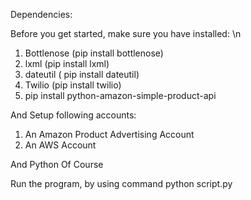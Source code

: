 Dependencies:

Before you get started, make sure you have installed: \n
1. Bottlenose (pip install bottlenose)
2. lxml (pip install lxml)
3. dateutil ( pip install dateutil)
4. Twilio (pip install twilio)
5. pip install python-amazon-simple-product-api

And Setup following accounts:
1. An Amazon Product Advertising Account
2. An AWS Account


And Python Of Course

Run the program, by using command python script.py